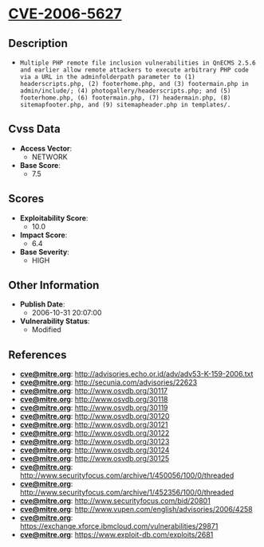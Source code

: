 
# [CVE-2006-5627](http://advisories.echo.or.id/adv/adv53-K-159-2006.txt)

## Description

- `Multiple PHP remote file inclusion vulnerabilities in QnECMS 2.5.6 and earlier allow remote attackers to execute arbitrary PHP code via a URL in the adminfolderpath parameter to (1) headerscripts.php, (2) footerhome.php, and (3) footermain.php in admin/include/; (4) photogallery/headerscripts.php; and (5) footerhome.php, (6) footermain.php, (7) headermain.php, (8) sitemapfooter.php, and (9) sitemapheader.php in templates/.`

## Cvss Data

- **Access Vector**:
  - NETWORK
- **Base Score**:
  - 7.5

## Scores

- **Exploitability Score**:
  - 10.0
- **Impact Score**:
  - 6.4
- **Base Severity**:
  - HIGH

## Other Information

- **Publish Date**:
  - 2006-10-31 20:07:00
- **Vulnerability Status**:
  - Modified

## References

- **cve@mitre.org**: http://advisories.echo.or.id/adv/adv53-K-159-2006.txt
- **cve@mitre.org**: http://secunia.com/advisories/22623
- **cve@mitre.org**: http://www.osvdb.org/30117
- **cve@mitre.org**: http://www.osvdb.org/30118
- **cve@mitre.org**: http://www.osvdb.org/30119
- **cve@mitre.org**: http://www.osvdb.org/30120
- **cve@mitre.org**: http://www.osvdb.org/30121
- **cve@mitre.org**: http://www.osvdb.org/30122
- **cve@mitre.org**: http://www.osvdb.org/30123
- **cve@mitre.org**: http://www.osvdb.org/30124
- **cve@mitre.org**: http://www.osvdb.org/30125
- **cve@mitre.org**: http://www.securityfocus.com/archive/1/450056/100/0/threaded
- **cve@mitre.org**: http://www.securityfocus.com/archive/1/452356/100/0/threaded
- **cve@mitre.org**: http://www.securityfocus.com/bid/20801
- **cve@mitre.org**: http://www.vupen.com/english/advisories/2006/4258
- **cve@mitre.org**: https://exchange.xforce.ibmcloud.com/vulnerabilities/29871
- **cve@mitre.org**: https://www.exploit-db.com/exploits/2681
